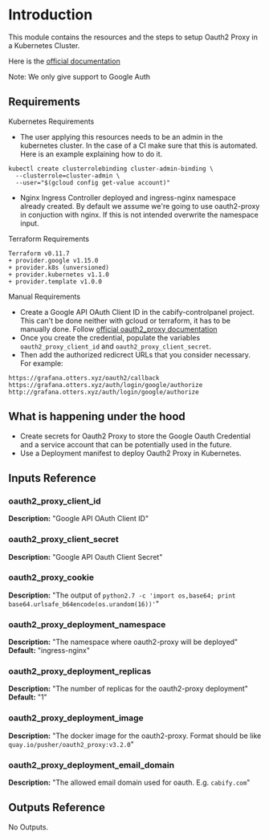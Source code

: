 # Introduction

This module contains the resources and the steps to setup Oauth2 Proxy in a
Kubernetes Cluster.

Here is the [official documentation](https://github.com/bitly/oauth2_proxy#google-auth-provider)

Note: We only give support to Google Auth

## Requirements

Kubernetes Requirements
- The user applying this resources needs to be an admin in the kubernetes
  cluster. In the case of a CI make sure that this is automated. Here is an
example explaining how to do it.
```
kubectl create clusterrolebinding cluster-admin-binding \
  --clusterrole=cluster-admin \
  --user="$(gcloud config get-value account)"
```
- Nginx Ingress Controller deployed and ingress-nginx namespace already created.
  By default we assume we're going to use oauth2-proxy in conjuction with nginx.
  If this is not intended overwrite the namespace input.

Terraform Requirements
```
Terraform v0.11.7
+ provider.google v1.15.0
+ provider.k8s (unversioned)
+ provider.kubernetes v1.1.0
+ provider.template v1.0.0
```

Manual Requirements
- Create a Google API OAuth Client ID in the cabify-controlpanel project. This
  can't be done neither with gcloud or terraform, it has to be manually done.
  Follow [official oauth2_proxy documentation](https://github.com/bitly/oauth2_proxy#google-auth-provider)
- Once you create the credential, populate the variables `oauth2_proxy_client_id`
  and `oauth2_proxy_client_secret`.
- Then add the authorized redicrect URLs that you consider necessary. For
  example:
```
https://grafana.otters.xyz/oauth2/callback
https://grafana.otters.xyz/auth/login/google/authorize
http://grafana.otters.xyz/auth/login/google/authorize
```

## What is happening under the hood

- Create secrets for Oauth2 Proxy to store the Google Oauth Credential and a
  service account that can be potentially used in the future.
- Use a Deployment manifest to deploy Oauth2 Proxy in Kubernetes.

## Inputs Reference

### oauth2_proxy_client_id
**Description:** "Google API OAuth Client ID"

### oauth2_proxy_client_secret
**Description:** "Google API Oauth Client Secret"

### oauth2_proxy_cookie
**Description:** "The output of `python2.7 -c 'import os,base64; print base64.urlsafe_b64encode(os.urandom(16))'`"

### oauth2_proxy_deployment_namespace
**Description:** "The namespace where oauth2-proxy will be deployed"
**Default:** "ingress-nginx"

### oauth2_proxy_deployment_replicas
**Description:** "The number of replicas for the oauth2-proxy deployment"
**Default:** "1"

### oauth2_proxy_deployment_image
**Description:** "The docker image for the oauth2-proxy. Format should be like
`quay.io/pusher/oauth2_proxy:v3.2.0`"

### oauth2_proxy_deployment_email_domain
**Description:** "The allowed email domain used for oauth. E.g. `cabify.com`"

## Outputs Reference

No Outputs.
